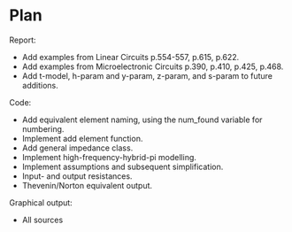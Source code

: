 # Plan
Report:
- Add examples from Linear Circuits p.554-557, p.615, p.622.
- Add examples from Microelectronic Circuits p.390, p.410, p.425, p.468.
- Add t-model, h-param and y-param, z-param, and s-param to future additions.

Code:
- Add equivalent element naming, using the num_found variable for numbering.
- Implement add element function.
- Add general impedance class.
- Implement high-frequency-hybrid-pi modelling.
- Implement assumptions and subsequent simplification.
- Input- and output resistances.
- Thevenin/Norton equivalent output.

Graphical output:
- All sources
